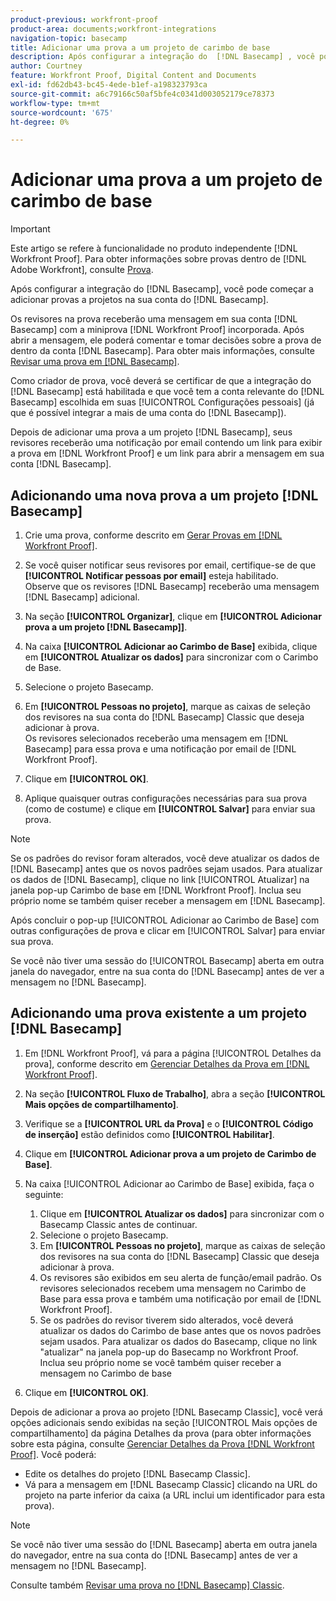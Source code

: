 ```yaml
---
product-previous: workfront-proof
product-area: documents;workfront-integrations
navigation-topic: basecamp
title: Adicionar uma prova a um projeto de carimbo de base
description: Após configurar a integração do  [!DNL Basecamp] , você pode começar a adicionar provas aos projetos dentro da sua conta do  [!DNL Basecamp] .
author: Courtney
feature: Workfront Proof, Digital Content and Documents
exl-id: fd62db43-bc45-4ede-b1ef-a198323793ca
source-git-commit: a6c79166c50af5bfe4c0341d003052179ce78373
workflow-type: tm+mt
source-wordcount: '675'
ht-degree: 0%

---
```


# Adicionar uma prova a um projeto de carimbo de base

>[!IMPORTANT]
>
>Este artigo se refere à funcionalidade no produto independente [!DNL Workfront Proof]. Para obter informações sobre provas dentro de [!DNL Adobe Workfront], consulte [Prova](../../../review-and-approve-work/proofing/proofing.md).

Após configurar a integração do [!DNL Basecamp], você pode começar a adicionar provas a projetos na sua conta do [!DNL Basecamp].

Os revisores na prova receberão uma mensagem em sua conta [!DNL Basecamp] com a miniprova [!DNL Workfront Proof] incorporada. Após abrir a mensagem, ele poderá comentar e tomar decisões sobre a prova de dentro da conta [!DNL Basecamp]. Para obter mais informações, consulte [Revisar uma prova em [!DNL Basecamp]](../../../workfront-proof/wp-integrations/basecamp/review-proof-basecamp.md).

Como criador de prova, você deverá se certificar de que a integração do [!DNL Basecamp] está habilitada e que você tem a conta relevante do [!DNL Basecamp] escolhida em suas [!UICONTROL Configurações pessoais] (já que é possível integrar a mais de uma conta do [!DNL Basecamp]).

Depois de adicionar uma prova a um projeto [!DNL Basecamp], seus revisores receberão uma notificação por email contendo um link para exibir a prova em [!DNL Workfront Proof] e um link para abrir a mensagem em sua conta [!DNL Basecamp].

## Adicionando uma nova prova a um projeto [!DNL Basecamp]

1. Crie uma prova, conforme descrito em [Gerar Provas em [!DNL Workfront Proof]](../../../workfront-proof/wp-work-proofsfiles/create-proofs-and-files/generate-proofs.md).
1. Se você quiser notificar seus revisores por email, certifique-se de que **[!UICONTROL Notificar pessoas por email]** esteja habilitado.\
   Observe que os revisores [!DNL Basecamp] receberão uma mensagem [!DNL Basecamp] adicional.

1. Na seção **[!UICONTROL Organizar]**, clique em **[!UICONTROL Adicionar prova a um projeto [!DNL Basecamp]]**.

1. Na caixa **[!UICONTROL Adicionar ao Carimbo de Base]** exibida, clique em **[!UICONTROL Atualizar os dados]** para sincronizar com o Carimbo de Base.

1. Selecione o projeto Basecamp.
1. Em **[!UICONTROL Pessoas no projeto]**, marque as caixas de seleção dos revisores na sua conta do [!DNL Basecamp] Classic que deseja adicionar à prova.\
   Os revisores selecionados receberão uma mensagem em [!DNL Basecamp] para essa prova e uma notificação por email de [!DNL Workfront Proof].

1. Clique em **[!UICONTROL OK]**.
1. Aplique quaisquer outras configurações necessárias para sua prova (como de costume) e clique em **[!UICONTROL Salvar]** para enviar sua prova.

>[!NOTE]
>
>Se os padrões do revisor foram alterados, você deve atualizar os dados de [!DNL Basecamp] antes que os novos padrões sejam usados. Para atualizar os dados de [!DNL Basecamp], clique no link [!UICONTROL Atualizar] na janela pop-up Carimbo de base em [!DNL Workfront Proof]. Inclua seu próprio nome se também quiser receber a mensagem em [!DNL Basecamp].
>
>Após concluir o pop-up [!UICONTROL Adicionar ao Carimbo de Base] com outras configurações de prova e clicar em [!UICONTROL Salvar] para enviar sua prova.
>
>Se você não tiver uma sessão do [!UICONTROL Basecamp] aberta em outra janela do navegador, entre na sua conta do [!DNL Basecamp] antes de ver a mensagem no [!DNL Basecamp].

## Adicionando uma prova existente a um projeto [!DNL Basecamp]

1. Em [!DNL Workfront Proof], vá para a página [!UICONTROL Detalhes da prova], conforme descrito em [Gerenciar Detalhes da Prova em [!DNL Workfront Proof]](../../../workfront-proof/wp-work-proofsfiles/manage-your-work/manage-proof-details.md).
1. Na seção **[!UICONTROL Fluxo de Trabalho]**, abra a seção **[!UICONTROL Mais opções de compartilhamento]**.

1. Verifique se a **[!UICONTROL URL da Prova]** e o **[!UICONTROL Código de inserção]** estão definidos como **[!UICONTROL Habilitar]**.

1. Clique em **[!UICONTROL Adicionar prova a um projeto de Carimbo de Base]**.
1. Na caixa [!UICONTROL Adicionar ao Carimbo de Base] exibida, faça o seguinte:

   1. Clique em **[!UICONTROL Atualizar os dados]** para sincronizar com o Basecamp Classic antes de continuar.
   1. Selecione o projeto Basecamp.
   1. Em **[!UICONTROL Pessoas no projeto]**, marque as caixas de seleção dos revisores na sua conta do [!DNL Basecamp] Classic que deseja adicionar à prova.
   1. Os revisores são exibidos em seu alerta de função/email padrão. Os revisores selecionados recebem uma mensagem no Carimbo de Base para essa prova e também uma notificação por email de [!DNL Workfront Proof].
   1. Se os padrões do revisor tiverem sido alterados, você deverá atualizar os dados do Carimbo de base antes que os novos padrões sejam usados. Para atualizar os dados do Basecamp, clique no link &quot;atualizar&quot; na janela pop-up do Basecamp no Workfront Proof. Inclua seu próprio nome se você também quiser receber a mensagem no Carimbo de base

1. Clique em **[!UICONTROL OK]**.

Depois de adicionar a prova ao projeto [!DNL Basecamp Classic], você verá opções adicionais sendo exibidas na seção [!UICONTROL Mais opções de compartilhamento] da página Detalhes da prova (para obter informações sobre esta página, consulte [Gerenciar Detalhes da Prova [!DNL Workfront Proof]](../../../workfront-proof/wp-work-proofsfiles/manage-your-work/manage-proof-details.md). Você poderá:

* Edite os detalhes do projeto [!DNL Basecamp Classic].
* Vá para a mensagem em [!DNL Basecamp Classic] clicando na URL do projeto na parte inferior da caixa (a URL inclui um identificador para esta prova).

>[!NOTE]
>
>Se você não tiver uma sessão do [!DNL Basecamp] aberta em outra janela do navegador, entre na sua conta do [!DNL Basecamp] antes de ver a mensagem no [!DNL Basecamp].

Consulte também [Revisar uma prova no [!DNL Basecamp] Classic](../../../workfront-proof/wp-integrations/basecamp-classic/review-proof-basecamp-classic.md).

